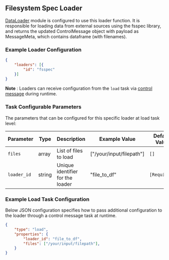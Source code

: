<!--
SPDX-FileCopyrightText: Copyright (c) 2022-2023, NVIDIA CORPORATION & AFFILIATES. All rights reserved.
SPDX-License-Identifier: Apache-2.0

Licensed under the Apache License, Version 2.0 (the "License");
you may not use this file except in compliance with the License.
You may obtain a copy of the License at

http://www.apache.org/licenses/LICENSE-2.0

Unless required by applicable law or agreed to in writing, software
distributed under the License is distributed on an "AS IS" BASIS,
WITHOUT WARRANTIES OR CONDITIONS OF ANY KIND, either express or implied.
See the License for the specific language governing permissions and
limitations under the License.
-->

## Filesystem Spec Loader

[DataLoader](../../modules/core/data_loader.md) module is configured to use this loader function. It is responsible for loading data from external sources using the fsspec library, and returns the updated ControlMessage object with payload as MessageMeta, which contains dataframe (with filenames).


### Example Loader Configuration

```json
{
	"loaders": [{
		"id": "fsspec"
	}]
}
```

**Note** :  Loaders can receive configuration from the `load` task via [control message](../../../source/control_message_guide.md) during runtime.

### Task Configurable Parameters

The parameters that can be configured for this specific loader at load task level:

| Parameter          | Type       | Description                      | Example Value                     | Default Value  |
| ------------------ | ---------- | -------------------------------- | --------------------------------- | -------------- |
| `files`            | array      | List of files to load            | ["/your/input/filepath"]      	 | `[]`           |
| `loader_id`        | string     | Unique identifier for the loader | "file_to_df"                      | `[Required]`            |




### Example Load Task Configuration

Below JSON configuration specifies how to pass additional configuration to the loader through a control message task at runtime.

```json
{
	"type": "load",
	"properties": {
		"loader_id": "file_to_df",
		"files": ["/your/input/filepath"],
	}
}
```
